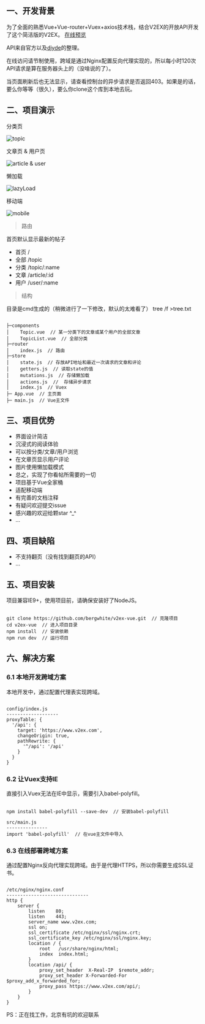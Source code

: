 ## 一、开发背景

为了全面的熟悉Vue+Vue-router+Vuex+axios技术栈，结合V2EX的开放API开发了这个简洁版的V2EX。 [在线预览](https://47.93.252.247/#/) 

API来自官方以及[djyde](https://github.com/djyde/V2EX-API)的整理。

在线访问请节制使用，跨域是通过Nginx配置反向代理实现的，所以每小时120次API请求是算在服务器头上的（没啥说的了）。

当页面刷新后也无法显示，请查看控制台的异步请求是否返回403。如果是的话，要么你等等（很久），要么你clone这个库到本地去玩。

## 二、项目演示

分类页

![topic](http://atmp.oss-cn-qingdao.aliyuncs.com/img/topic.gif)

文章页 & 用户页

![article & user](http://atmp.oss-cn-qingdao.aliyuncs.com/img/article%26user.gif)

懒加载

![lazyLoad](http://atmp.oss-cn-qingdao.aliyuncs.com/img/lazyLoad.gif)

移动端

![mobile](http://atmp.oss-cn-qingdao.aliyuncs.com/img/mobile.gif)

> 路由

首页默认显示最新的帖子

* 首页 /
* 全部 /topic
* 分类 /topic/:name
* 文章 /article/:id
* 用户 /user/:name

> 结构

目录是cmd生成的（稍微进行了一下修改，默认的太难看了） tree /f >tree.txt

```

├─components
│    Topic.vue  // 某一分类下的文章或某个用户的全部文章
│    TopicList.vue  // 全部分类
├─router
│    index.js  // 路由
├─store
│    state.js  // 存放API地址和最近一次请求的文章和评论
│    getters.js  // 读取state的值
│    mutations.js  // 存储懒加载
│    actions.js  //  存储异步请求
│    index.js  // Vuex
├─ App.vue  // 主页面
├─ main.js  // Vue主文件

```

## 三、项目优势

* 界面设计简洁
* 沉浸式的阅读体验
* 可以按分类/文章/用户浏览
* 在文章页显示用户评论
* 图片使用懒加载模式
* 总之，实现了你看帖所需要的一切
* 项目基于Vue全家桶
* 适配移动端
* 有完善的文档注释
* 有疑问欢迎提交issue
* 感兴趣的欢迎给颗star ^_^
* ...

## 四、项目缺陷

* 不支持翻页（没有找到翻页的API）
* ...

## 五、项目安装

项目兼容IE9+，使用项目前，请确保安装好了NodeJS。

```

git clone https://github.com/bergwhite/v2ex-vue.git  // 克隆项目
cd v2ex-vue  // 进入项目目录
npm install  // 安装依赖
npm run dev  // 运行项目

```

## 六、解决方案

### 6.1 本地开发跨域方案

本地开发中，通过配置代理表实现跨域。

```

config/index.js
-------------------
proxyTable: {
  '/api': {
    target: 'https://www.v2ex.com',
    changeOrigin: true,
    pathRewrite: {
      '^/api': '/api'
    }
  }
}

```

### 6.2 让Vuex支持IE

直接引入Vuex无法在IE中显示，需要引入babel-polyfill。

```

npm install babel-polyfill --save-dev  // 安装babel-polyfill

src/main.js
---------------
import 'babel-polyfill'  // 在vue主文件中导入

```

### 6.3 在线部署跨域方案

通过配置Nginx反向代理实现跨域。由于是代理HTTPS，所以你需要生成SSL证书。

```

/etc/nginx/nginx.conf
------------------------------
http {
    server {
        listen    80;
        listen    443;
        server_name www.v2ex.com;
        ssl on;
        ssl_certificate /etc/nginx/ssl/nginx.crt;
        ssl_certificate_key /etc/nginx/ssl/nginx.key;
        location / {
            root   /usr/share/nginx/html;
            index  index.html;
        }
        location /api/ {
            proxy_set_header  X-Real-IP  $remote_addr;
            proxy_set_header X-Forwarded-For $proxy_add_x_forwarded_for;
            proxy_pass https://www.v2ex.com/api/;
        }
    }
}

```

PS：正在找工作，北京有坑的欢迎联系